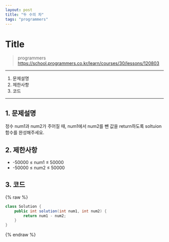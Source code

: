 ```yaml
---
layout: post
title: "두 수의 차"
tags: "programmers"
---
```


# Title
> programmers
> https://school.programmers.co.kr/learn/courses/30/lessons/120803

* * *

1. 문제설명
2. 제한사항
3. 코드

* * *

## 1. 문제설명

정수 num1과 num2가 주어질 때, num1에서 num2를 뺀 값을 return하도록 soltuion 함수를 완성해주세요.

## 2. 제한사항


- -50000 ≤ num1 ≤ 50000
- -50000 ≤ num2 ≤ 50000

## 3. 코드

{% raw %}
```java
class Solution {
    public int solution(int num1, int num2) {
        return num1 - num2;
    }
}
```
{% endraw %}

